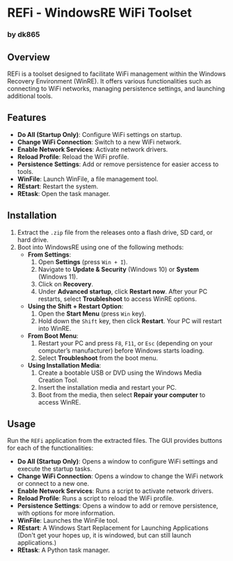 # REFi - WindowsRE WiFi Toolset
### by dk865

## Overview
REFi is a toolset designed to facilitate WiFi management within the Windows Recovery Environment (WinRE). It offers various functionalities such as connecting to WiFi networks, managing persistence settings, and launching additional tools.

## Features
- **Do All (Startup Only)**: Configure WiFi settings on startup.
- **Change WiFi Connection**: Switch to a new WiFi network.
- **Enable Network Services**: Activate network drivers.
- **Reload Profile**: Reload the WiFi profile.
- **Persistence Settings**: Add or remove persistence for easier access to tools.
- **WinFile**: Launch WinFile, a file management tool.
- **REstart**: Restart the system.
- **REtask**: Open the task manager.

## Installation
1. Extract the `.zip` file from the releases onto a flash drive, SD card, or hard drive.
2. Boot into WindowsRE using one of the following methods:
   - **From Settings**:
     1. Open **Settings** (press `Win + I`).
     2. Navigate to **Update & Security** (Windows 10) or **System** (Windows 11).
     3. Click on **Recovery**.
     4. Under **Advanced startup**, click **Restart now**. After your PC restarts, select **Troubleshoot** to access WinRE options.
   - **Using the Shift + Restart Option**:
     1. Open the **Start Menu** (press `Win` key).
     2. Hold down the `Shift` key, then click **Restart**. Your PC will restart into WinRE.
   - **From Boot Menu**:
     1. Restart your PC and press `F8`, `F11`, or `Esc` (depending on your computer’s manufacturer) before Windows starts loading.
     2. Select **Troubleshoot** from the boot menu.
   - **Using Installation Media**:
     1. Create a bootable USB or DVD using the Windows Media Creation Tool.
     2. Insert the installation media and restart your PC.
     3. Boot from the media, then select **Repair your computer** to access WinRE.

## Usage
Run the `REFi` application from the extracted files. The GUI provides buttons for each of the functionalities:

- **Do All (Startup Only)**: Opens a window to configure WiFi settings and execute the startup tasks.
- **Change WiFi Connection**: Opens a window to change the WiFi network or connect to a new one.
- **Enable Network Services**: Runs a script to activate network drivers.
- **Reload Profile**: Runs a script to reload the WiFi profile.
- **Persistence Settings**: Opens a window to add or remove persistence, with options for more information.
- **WinFile**: Launches the WinFile tool.
- **REstart**: A Windows Start Replacement for Launching Applications (Don't get your hopes up, it is windowed, but can still launch applications.)
- **REtask**: A Python task manager.
